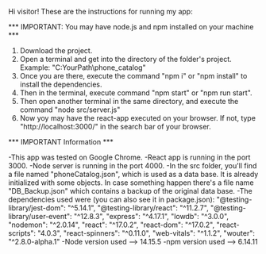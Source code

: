 Hi visitor! These are the instructions for running my app:

*** IMPORTANT: You may have node.js and npm installed on your machine ***

1. Download the project.
2. Open a terminal and get into the directory of the folder's project. Example: "C:YourPath\phone_catalog"
3. Once you are there, execute the command "npm i" or "npm install" to install the dependencies.
4. Then in the terminal, execute command "npm start" or "npm run start".
5. Then open another terminal in the same directory, and execute the command "node src/server.js"
6. Now yoy may have the react-app executed on your browser. If not, type "http://localhost:3000/" in the search bar of your browser.

*** IMPORTANT Information ***

-This app was tested on Google Chrome.
-React app is running in the port  3000.
-Node server is running in the port 4000.
-In the src folder, you'll find a file named "phoneCatalog.json", which is used as a data base. It is already initialized with some objects. In case something happen there's a file name "DB_Backup.json" which contains a backup of the original data base.
-The dependencies used were (you can also see it in package.json):
   "@testing-library/jest-dom": "^5.14.1",
    "@testing-library/react": "^11.2.7",
    "@testing-library/user-event": "^12.8.3",
    "express": "^4.17.1",
    "lowdb": "^3.0.0",
    "nodemon": "^2.0.14",
    "react": "^17.0.2",
    "react-dom": "^17.0.2",
    "react-scripts": "4.0.3",
    "react-spinners": "^0.11.0",
    "web-vitals": "^1.1.2",
    "wouter": "^2.8.0-alpha.1"
-Node version used --> 14.15.5
-npm version used --> 6.14.11

